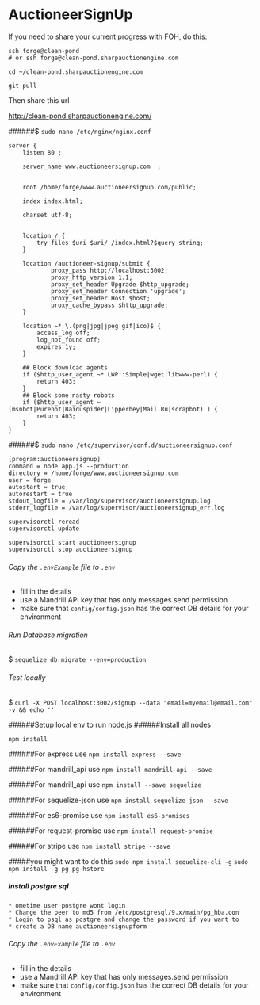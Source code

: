 # AuctioneerSignUp

If you need to share your current progress with FOH, do this:

```
ssh forge@clean-pond
# or ssh forge@clean-pond.sharpauctionengine.com

cd ~/clean-pond.sharpauctionengine.com

git pull
```

Then share this url

http://clean-pond.sharpauctionengine.com/


######$ ``sudo nano /etc/nginx/nginx.conf``

```
server {
    listen 80 ;
    
    server_name www.auctioneersignup.com  ;
   

    root /home/forge/www.auctioneersignup.com/public;
    
    index index.html;

    charset utf-8;

    
    location / {
        try_files $uri $uri/ /index.html?$query_string;
    }

    location /auctioneer-signup/submit {
            proxy_pass http://localhost:3002;
            proxy_http_version 1.1;
            proxy_set_header Upgrade $http_upgrade;
            proxy_set_header Connection 'upgrade';
            proxy_set_header Host $host;
            proxy_cache_bypass $http_upgrade;
    }

    location ~* \.(png|jpg|jpeg|gif|ico)$ {
        access_log off;
        log_not_found off;
        expires 1y;
    }

    ## Block download agents
    if ($http_user_agent ~* LWP::Simple|wget|libwww-perl) {
        return 403;
    }
    ## Block some nasty robots
    if ($http_user_agent ~ (msnbot|Purebot|Baiduspider|Lipperhey|Mail.Ru|scrapbot) ) {
        return 403;
    }
}
```

######$ ``sudo nano /etc/supervisor/conf.d/auctioneersignup.conf``

```
[program:auctioneersignup]
command = node app.js --production
directory = /home/forge/www.auctioneersignup.com
user = forge
autostart = true
autorestart = true
stdout_logfile = /var/log/supervisor/auctioneersignup.log
stderr_logfile = /var/log/supervisor/auctioneersignup_err.log
```

```
supervisorctl reread
supervisorctl update

supervisorctl start auctioneersignup
supervisorctl stop auctioneersignup
```
###### Copy the ``.envExample`` file to ``.env``

 * fill in the details
 * use a Mandrill API key that has only messages.send permission
 * make sure that ``config/config.json`` has the correct DB details for your environment

###### Run Database migration

$ ``sequelize db:migrate --env=production``


###### Test locally

$ ``curl -X POST localhost:3002/signup --data "email=myemail@email.com" -v && echo ''``


######Setup local env to run node.js
######Install all nodes 

``npm install``

######For express use
``npm install express --save``

######For mandrill_api use
``npm install mandrill-api --save``

######For mandrill_api use
``npm install --save sequelize``

######For sequelize-json use
``npm install sequelize-json --save``

######For es6-promise use
``npm install es6-promises``


######For request-promise use
``npm install request-promise``

######For stripe use
``npm install stripe --save``

#####you might want to do this
``sudo npm install sequelize-cli -g``
``sudo npm install -g pg pg-hstore``


##### Install postgre sql
    * ometime user postgre wont login
    * Change the peer to md5 from /etc/postgresql/9.x/main/pg_hba.con
    * Login to psql as postgre and change the password if you want to
    * create a DB name auctioneersignupform

###### Copy the ``.envExample`` file to ``.env``

 * fill in the details
 * use a Mandrill API key that has only messages.send permission
 * make sure that ``config/config.json`` has the correct DB details for your environment


